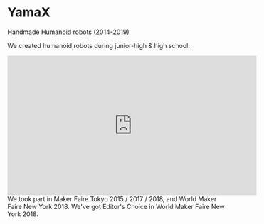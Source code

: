 # YamaX

Handmade Humanoid robots (2014-2019)



We created humanoid robots during junior-high & high school.

<div style="text-align: center">
<iframe width="560" height="315" src="https://www.youtube.com/embed/LzNKoNuXJzA" title="YouTube video player" frameborder="0" allow="accelerometer; autoplay; clipboard-write; encrypted-media; gyroscope; picture-in-picture" allowfullscreen></iframe>
</div>
We took part in Maker Faire Tokyo 2015 / 2017 / 2018, and World Maker Faire New York 2018. We've got Editor's Choice in World Maker Faire New York 2018.
